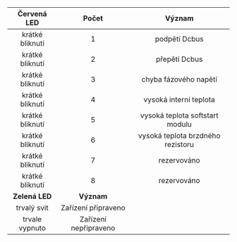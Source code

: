 | **Červená LED** | **Počet** | **Význam** |
| :---: | :---: | :---: |
| krátké bliknutí | 1 | podpětí Dcbus |
| krátké bliknutí | 2 | přepětí Dcbus |
| krátké bliknutí | 3 | chyba fázového napětí |
| krátké bliknutí | 4 | vysoká interní teplota |
| krátké bliknutí | 5 | vysoká teplota softstart modulu |
| krátké bliknutí | 6 | vysoká teplota brzdného rezistoru |
| krátké bliknutí | 7 | rezervováno |
| krátké bliknutí | 8 | rezervováno |
| **Zelená LED** | **Význam** |
| trvalý svit | Zařízení připraveno |
| trvale vypnuto | Zařízení nepřipraveno |
